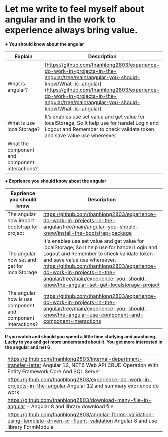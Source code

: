 



# Let me write to feel myself about angular and in the work to experience always bring value. 

**+ You should know about the angular**


| Explain | Description  |
|--|--|
|  What is angular? |  [https://github.com/thanhlong2803/experience-do-work-in-projects-in-the-angular/tree/main/angular-you-should-know/What-is-angular](https://github.com/thanhlong2803/experience-do-work-in-projects-in-the-angular/tree/main/angular-you-should-know/What-is-angular) - |
|What is use localStorage?|It’s enables use set value and get value for localStorage, So It help use for handel Login and Logout and Remember to check validate token and save value use whereever.|
|What the component and component interactions?|

**+ Exprience you should know about the angular**

| Exprience you should know  | Description |
|--|--|
| The angular how import bootstrap for project| https://github.com/thanhlong2803/experience-do-work-in-projects-in-the-angular/tree/main/angular-you-should-know/install-the-bootstrap-package  |
| The angular how set and get for localStorage   |It's enables use set value and get value for localStorage, So It help use for handel Login and Logout and Remember to check validate token and save value use whereever. https://github.com/thanhlong2803/experience-do-work-in-projects-in-the-angular/tree/main/experience-you-should-know/the-angular-set-get-localstorage-project| 
The angular how is use component and component interactions? | https://github.com/thanhlong2803/experience-do-work-in-projects-in-the-angular/tree/main/experience-you-should-know/the-angular-use-component-and-component-interactions  

**If you watch and should you spend a little time studying and practicing. Lucky to you and get more understand about it. You get more interested in the angular and net 6**



|  |
|--|
|https://github.com/thanhlong2803/internal-departmant-transfer-letter  Angular 12, NET6 Web API CRUD Operation With Entity Framework Core And SQL Server   |
|https://github.com/thanhlong2803/experience-do-work-in-projects-in-the-angular Angular 12 and summary exprience do work|
|https://github.com/thanhlong2803/download-many-file-in-angular -  Angular 8 and library download file  |
|https://github.com/thanhlong2803/angular-forms-validation-using-template-driven-or-fluent-validation  Angular 8 and use library FormModule|
